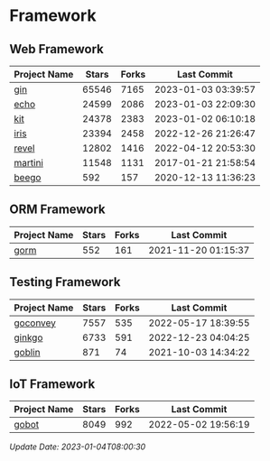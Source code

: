 # Framework

## Web Framework
| Project Name | Stars | Forks | Last Commit |
| ------------ | ----- | ----- | ----------- |
| [gin](https://github.com/gin-gonic/gin) | 65546 | 7165 | 2023-01-03 03:39:57 |
| [echo](https://github.com/labstack/echo) | 24599 | 2086 | 2023-01-03 22:09:30 |
| [kit](https://github.com/go-kit/kit) | 24378 | 2383 | 2023-01-02 06:10:18 |
| [iris](https://github.com/kataras/iris) | 23394 | 2458 | 2022-12-26 21:26:47 |
| [revel](https://github.com/revel/revel) | 12802 | 1416 | 2022-04-12 20:53:30 |
| [martini](https://github.com/go-martini/martini) | 11548 | 1131 | 2017-01-21 21:58:54 |
| [beego](https://github.com/astaxie/beego) | 592 | 157 | 2020-12-13 11:36:23 |

## ORM Framework
| Project Name | Stars | Forks | Last Commit |
| ------------ | ----- | ----- | ----------- |
| [gorm](https://github.com/jinzhu/gorm) | 552 | 161 | 2021-11-20 01:15:37 |

## Testing Framework
| Project Name | Stars | Forks | Last Commit |
| ------------ | ----- | ----- | ----------- |
| [goconvey](https://github.com/smartystreets/goconvey) | 7557 | 535 | 2022-05-17 18:39:55 |
| [ginkgo](https://github.com/onsi/ginkgo) | 6733 | 591 | 2022-12-23 04:04:25 |
| [goblin](https://github.com/franela/goblin) | 871 | 74 | 2021-10-03 14:34:22 |

## IoT Framework
| Project Name | Stars | Forks | Last Commit |
| ------------ | ----- | ----- | ----------- |
| [gobot](https://github.com/hybridgroup/gobot) | 8049 | 992 | 2022-05-02 19:56:19 |

*Update Date: 2023-01-04T08:00:30*